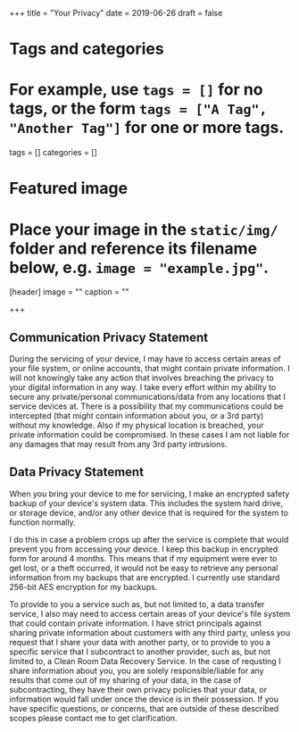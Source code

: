 +++
title = "Your Privacy"
date = 2019-06-26
draft = false

# Tags and categories
# For example, use `tags = []` for no tags, or the form `tags = ["A Tag", "Another Tag"]` for one or more tags.
tags = []
categories = []

# Featured image
# Place your image in the `static/img/` folder and reference its filename below, e.g. `image = "example.jpg"`.
[header]
image = ""
caption = ""

+++

## Communication Privacy Statement
During the servicing of your device, I may have to access certain areas of your file system, or online accounts, that might contain private information. I will not knowingly take any action that involves breaching the privacy to your digital information in any way. I take every effort within my ability to secure any private/personal communications/data from any locations that I service devices at. There is a possibility that my communications could be intercepted (that might contain information about you, or a 3rd party) without my knowledge. Also if my physical location is breached, your private information could be compromised. In these cases I am not liable for any damages that may result from any 3rd party intrusions.

## Data Privacy Statement
When you bring your device to me for servicing, I make an encrypted safety backup of your device's system data. This includes the system hard drive, or storage device, and/or any other device that is required for the system to function normally.

I do this in case a problem crops up after the service is complete that would prevent you from accessing your device. I keep this backup in encrypted form for around 4 months. This means that if my equipment were ever to get lost, or a theft occurred, it would not be easy to retrieve any personal information from my backups that are encrypted. I currently use standard 256-bit AES encryption for my backups.

To provide to you a service such as, but not limited to, a data transfer service, I also may need to access certain areas of your device's file system that could contain private information. I have strict principals against sharing private information about customers with any third party, unless you request that I share your data with another party, or to provide to you a specific service that I subcontract to another provider, such as, but not limited to, a Clean Room Data Recovery Service. In the case of requsting I share information about you, you are solely responsible/liable for any results that come out of my sharing of your data, in the case of subcontracting, they have their own privacy policies that your data, or information would fall under once the device is in their possession. If you have specific questions, or concerns, that are outside of these described scopes please contact me to get clarification.

